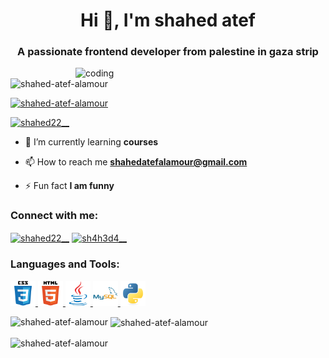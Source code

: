 <h1 align="center">Hi 👋, I'm shahed atef</h1>
<h3 align="center">A passionate frontend developer from palestine in gaza strip</h3>
<img align="right" alt="coding" width="400" src"[https://i.gifer.com/YzJM.gif](https://cutewallpaper.org/24/animated-computer-gif/computer-work-by-lemons-animation-studio-on-dribbble.gif)">
<p align="left"> <img src="https://komarev.com/ghpvc/?username=shahed-atef-alamour&label=Profile%20views&color=0e75b6&style=flat" alt="shahed-atef-alamour" /> </p>

<p align="left"> <a href="https://github.com/ryo-ma/github-profile-trophy"><img src="https://github-profile-trophy.vercel.app/?username=shahed-atef-alamour" alt="shahed-atef-alamour" /></a> </p>

<p align="left"> <a href="https://twitter.com/shahed22__" target="blank"><img src="https://img.shields.io/twitter/follow/shahed22__?logo=twitter&style=for-the-badge" alt="shahed22__" /></a> </p>

- 🌱 I’m currently learning **courses**

- 📫 How to reach me **shahedatefalamour@gmail.com**

- ⚡ Fun fact **I am funny**

<h3 align="left">Connect with me:</h3>
<p align="left">
<a href="https://twitter.com/shahed22__" target="blank"><img align="center" src="https://raw.githubusercontent.com/rahuldkjain/github-profile-readme-generator/master/src/images/icons/Social/twitter.svg" alt="shahed22__" height="30" width="40" /></a>
<a href="https://instagram.com/sh4h3d4__" target="blank"><img align="center" src="https://raw.githubusercontent.com/rahuldkjain/github-profile-readme-generator/master/src/images/icons/Social/instagram.svg" alt="sh4h3d4__" height="30" width="40" /></a>
</p>

<h3 align="left">Languages and Tools:</h3>
<p align="left"> <a href="https://www.w3schools.com/css/" target="_blank" rel="noreferrer"> <img src="https://raw.githubusercontent.com/devicons/devicon/master/icons/css3/css3-original-wordmark.svg" alt="css3" width="40" height="40"/> </a> <a href="https://www.w3.org/html/" target="_blank" rel="noreferrer"> <img src="https://raw.githubusercontent.com/devicons/devicon/master/icons/html5/html5-original-wordmark.svg" alt="html5" width="40" height="40"/> </a> <a href="https://www.java.com" target="_blank" rel="noreferrer"> <img src="https://raw.githubusercontent.com/devicons/devicon/master/icons/java/java-original.svg" alt="java" width="40" height="40"/> </a> <a href="https://www.mysql.com/" target="_blank" rel="noreferrer"> <img src="https://raw.githubusercontent.com/devicons/devicon/master/icons/mysql/mysql-original-wordmark.svg" alt="mysql" width="40" height="40"/> </a> <a href="https://www.python.org" target="_blank" rel="noreferrer"> <img src="https://raw.githubusercontent.com/devicons/devicon/master/icons/python/python-original.svg" alt="python" width="40" height="40"/> </a> </p>

<p><img align="left" src="https://github-readme-stats.vercel.app/api/top-langs?username=shahed-atef-alamour&show_icons=true&locale=en&layout=compact" alt="shahed-atef-alamour" /></p>

<p>&nbsp;<img align="center" src="https://github-readme-stats.vercel.app/api?username=shahed-atef-alamour&show_icons=true&locale=en" alt="shahed-atef-alamour" /></p>

<p><img align="center" src="https://github-readme-streak-stats.herokuapp.com/?user=shahed-atef-alamour&" alt="shahed-atef-alamour" /></p>
